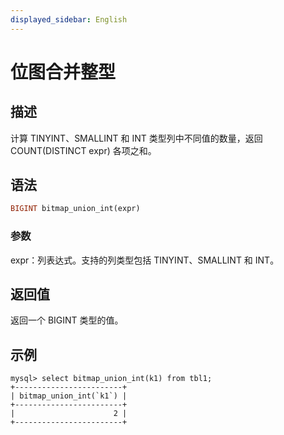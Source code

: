 ```yaml
---
displayed_sidebar: English
---
```


# 位图合并整型

## 描述

计算 TINYINT、SMALLINT 和 INT 类型列中不同值的数量，返回 COUNT(DISTINCT expr) 各项之和。

## 语法

```Haskell
BIGINT bitmap_union_int(expr)
```

### 参数

expr：列表达式。支持的列类型包括 TINYINT、SMALLINT 和 INT。

## 返回值

返回一个 BIGINT 类型的值。

## 示例

```Plaintext
mysql> select bitmap_union_int(k1) from tbl1;
+------------------------+
| bitmap_union_int(`k1`) |
+------------------------+
|                      2 |
+------------------------+
```
